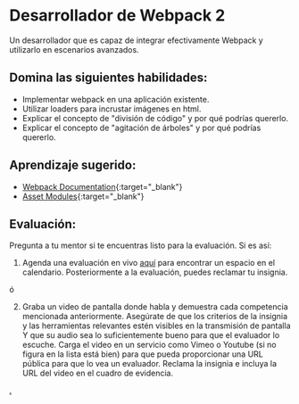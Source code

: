 # Desarrollador de Webpack 2

Un desarrollador que es capaz de integrar efectivamente Webpack y utilizarlo en escenarios avanzados.

## Domina las siguientes habilidades:

- Implementar webpack en una aplicación existente.
- Utilizar loaders para incrustar imágenes en html.
- Explicar el concepto de "división de código" y por qué podrías quererlo.
- Explicar el concepto de "agitación de árboles" y por qué podrías quererlo.

## Aprendizaje sugerido:

- [Webpack Documentation](https://webpack.js.org/){:target="\_blank"}
- [Asset Modules](https://webpack.js.org/guides/asset-modules/){:target="\_blank"}

## Evaluación:

Pregunta a tu mentor si te encuentras listo para la evaluación. Si es así:

1. Agenda una evaluación en vivo [aquí](https://webdev.codex.academy/mastery-eval-4?badge=xHK3WRWMTXylAWZrB4K88g) para encontrar un espacio en el calendario. Posteriormente a la evaluación, puedes reclamar tu insignia.

ó

2. Graba un video de pantalla donde habla y demuestra cada competencia mencionada anteriormente. Asegúrate de que los criterios de la insignia y las herramientas relevantes estén visibles en la transmisión de pantalla Y que su audio sea lo suficientemente bueno para que el evaluador lo escuche. Carga el video en un servicio como Vimeo o Youtube (si no figura en la lista está bien) para que pueda proporcionar una URL pública para que lo vea un evaluador. Reclama la insignia e incluya la URL del video en el cuadro de evidencia.

[.](level-4)
